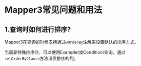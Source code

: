 # Mapper3常见问题和用法

## 1.查询时如何进行排序?

Mapper3在查询的时候支持通过`@OrderBy`注解来设置默认的排序方式。

当需要特殊排序时，可以使用Example(或Condition)查询，通过`setOrderByClause`方法设置排序的列。
